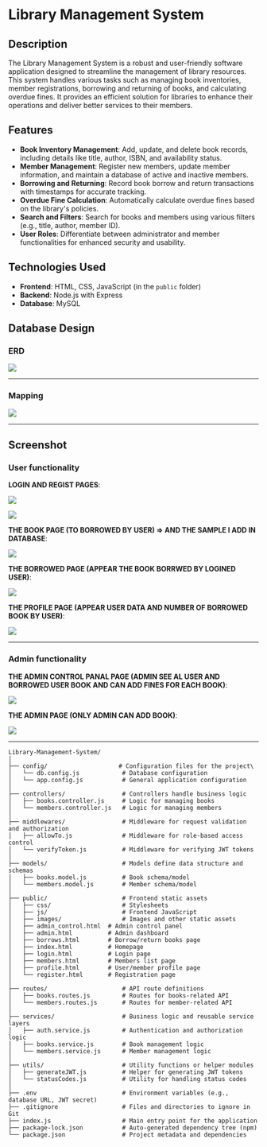 # Library Management System

## Description

The Library Management System is a robust and user-friendly software application designed to streamline the management of library resources. This system handles various tasks such as managing book inventories, member registrations, borrowing and returning of books, and calculating overdue fines. It provides an efficient solution for libraries to enhance their operations and deliver better services to their members.

## Features

- **Book Inventory Management**: Add, update, and delete book records, including details like title, author, ISBN, and availability status.
- **Member Management**: Register new members, update member information, and maintain a database of active and inactive members.
- **Borrowing and Returning**: Record book borrow and return transactions with timestamps for accurate tracking.
- **Overdue Fine Calculation**: Automatically calculate overdue fines based on the library's policies.
- **Search and Filters**: Search for books and members using various filters (e.g., title, author, member ID).
- **User Roles**: Differentiate between administrator and member functionalities for enhanced security and usability.

## Technologies Used

- **Frontend**: HTML, CSS, JavaScript (in the `public` folder)
- **Backend**: Node.js with Express
- **Database**: MySQL

## Database Design 

### ERD

![](images/ERD.png)

---

### Mapping

![](images/mapping.png)

---

## Screenshot

### User functionality

**LOGIN AND REGIST PAGES**: 

![](images/login.png)

![](images/regist.png)

**THE BOOK PAGE (TO BORROWED BY USER) => AND THE SAMPLE I ADD IN DATABASE**:

![](images/borrow.png)

**THE BORROWED PAGE (APPEAR THE BOOK BORRWED BY LOGINED USER)**:

![](images/borrowed.png)

**THE PROFILE PAGE (APPEAR USER DATA AND NUMBER OF BORROWED BOOK BY USER)**:

![](images/PROFILE.png)

--- 

### Admin functionality

**THE ADMIN CONTROL PANAL PAGE (ADMIN SEE AL USER AND BORROWED USER BOOK AND CAN ADD FINES FOR EACH BOOK)**:

![](images/CONTROL.png)

**THE ADMIN PAGE (ONLY ADMIN CAN ADD BOOK)**:

![](images/ADMIN.png)

---

```
Library-Management-System/
│
├── config/                    # Configuration files for the project\
│   └── db.config.js            # Database configuration
│   └── app.config.js           # General application configuration
│
├── controllers/                # Controllers handle business logic
│   ├── books.controller.js     # Logic for managing books
│   └── members.controller.js   # Logic for managing members
│
├── middlewares/                # Middleware for request validation and authorization
│   ├── allowTo.js              # Middleware for role-based access control
│   └── verifyToken.js          # Middleware for verifying JWT tokens
│
├── models/                     # Models define data structure and schemas
│   ├── books.model.js          # Book schema/model
│   └── members.model.js        # Member schema/model
│
├── public/                     # Frontend static assets
│   ├── css/                    # Stylesheets
│   ├── js/                     # Frontend JavaScript
│   ├── images/                 # Images and other static assets
│   ├── admin_control.html  # Admin control panel
│   ├── admin.html          # Admin dashboard
│   ├── borrows.html        # Borrow/return books page
│   ├── index.html          # Homepage
│   ├── login.html          # Login page
│   ├── members.html        # Members list page
│   ├── profile.html        # User/member profile page
│   └── register.html       # Registration page
│
├── routes/                     # API route definitions
│   ├── books.routes.js         # Routes for books-related API
│   └── members.routes.js       # Routes for member-related API
│
├── services/                   # Business logic and reusable service layers
│   ├── auth.service.js         # Authentication and authorization logic
│   ├── books.service.js        # Book management logic
│   └── members.service.js      # Member management logic
│
├── utils/                      # Utility functions or helper modules
│   ├── generateJWT.js          # Helper for generating JWT tokens
│   └── statusCodes.js          # Utility for handling status codes
│
├── .env                        # Environment variables (e.g., database URL, JWT secret)
├── .gitignore                  # Files and directories to ignore in Git
├── index.js                    # Main entry point for the application
├── package-lock.json           # Auto-generated dependency tree (npm)
└── package.json                # Project metadata and dependencies
```